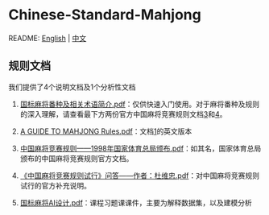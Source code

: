# Chinese-Standard-Mahjong

README: [English](https://github.com/ailab-pku/Chinese-Standard-Mahjong/tree/master/mahjong-rules/README.md) | [中文](https://github.com/ailab-pku/Chinese-Standard-Mahjong/tree/master/mahjong-rules/README-zh.md)

## 规则文档

我们提供了4个说明文档及1个分析性文档

1. [国标麻将番种及相关术语简介.pdf](https://github.com/ailab-pku/Chinese-Standard-Mahjong/blob/master/mahjong-rules/%E5%9B%BD%E6%A0%87%E9%BA%BB%E5%B0%86%E7%95%AA%E7%A7%8D%E5%8F%8A%E7%9B%B8%E5%85%B3%E6%9C%AF%E8%AF%AD%E7%AE%80%E4%BB%8B.pdf)：仅供快速入门使用。对于麻将番种及规则的深入理解，请查看最下方两份官方中国麻将竞赛规则文档[3](https://github.com/ailab-pku/Chinese-Standard-Mahjong/blob/master/mahjong-rules/%E4%B8%AD%E5%9B%BD%E9%BA%BB%E5%B0%86%E7%AB%9E%E8%B5%9B%E8%A7%84%E5%88%99%E2%80%94%E2%80%941998%E5%B9%B4%E5%9B%BD%E5%AE%B6%E4%BD%93%E8%82%B2%E6%80%BB%E5%B1%80%E9%A2%81%E5%B8%83.pdf)和[4](https://github.com/ailab-pku/Chinese-Standard-Mahjong/blob/master/mahjong-rules/%E3%80%8A%E4%B8%AD%E5%9B%BD%E9%BA%BB%E5%B0%86%E7%AB%9E%E8%B5%9B%E8%A7%84%E5%88%99%E8%AF%95%E8%A1%8C%E3%80%8B%E9%97%AE%E7%AD%94%E2%80%94%E2%80%94%E4%BD%9C%E8%80%85%EF%BC%9A%E6%9D%9C%E7%BB%B4%E5%BF%A0.pdf)。

2. [A GUIDE TO MAHJONG Rules.pdf](https://github.com/ailab-pku/Chinese-Standard-Mahjong/blob/master/mahjong-rules/A%20GUIDE%20TO%20MAHJONG%20Rules.pdf)：文档[1](https://github.com/ailab-pku/Chinese-Standard-Mahjong/blob/master/mahjong-rules/%E5%9B%BD%E6%A0%87%E9%BA%BB%E5%B0%86%E7%95%AA%E7%A7%8D%E5%8F%8A%E7%9B%B8%E5%85%B3%E6%9C%AF%E8%AF%AD%E7%AE%80%E4%BB%8B.pdf)的英文版本

3. [中国麻将竞赛规则——1998年国家体育总局颁布.pdf](https://github.com/ailab-pku/Chinese-Standard-Mahjong/blob/master/mahjong-rules/%E4%B8%AD%E5%9B%BD%E9%BA%BB%E5%B0%86%E7%AB%9E%E8%B5%9B%E8%A7%84%E5%88%99%E2%80%94%E2%80%941998%E5%B9%B4%E5%9B%BD%E5%AE%B6%E4%BD%93%E8%82%B2%E6%80%BB%E5%B1%80%E9%A2%81%E5%B8%83.pdf)：如其名，国家体育总局颁布的中国麻将竞赛规则官方文档。

4. [《中国麻将竞赛规则试行》问答——作者：杜维忠.pdf](https://github.com/ailab-pku/Chinese-Standard-Mahjong/blob/master/mahjong-rules/%E3%80%8A%E4%B8%AD%E5%9B%BD%E9%BA%BB%E5%B0%86%E7%AB%9E%E8%B5%9B%E8%A7%84%E5%88%99%E8%AF%95%E8%A1%8C%E3%80%8B%E9%97%AE%E7%AD%94%E2%80%94%E2%80%94%E4%BD%9C%E8%80%85%EF%BC%9A%E6%9D%9C%E7%BB%B4%E5%BF%A0.pdf)：对中国麻将竞赛规则试行的官方补充说明。

5. [国标麻将AI设计.pdf](https://github.com/ailab-pku/Chinese-Standard-Mahjong/blob/master/mahjong-rules/%E5%9B%BD%E6%A0%87%E9%BA%BB%E5%B0%86AI%E8%AE%BE%E8%AE%A1.pdf)：课程习题课课件，主要为解释数据集，以及建模分析